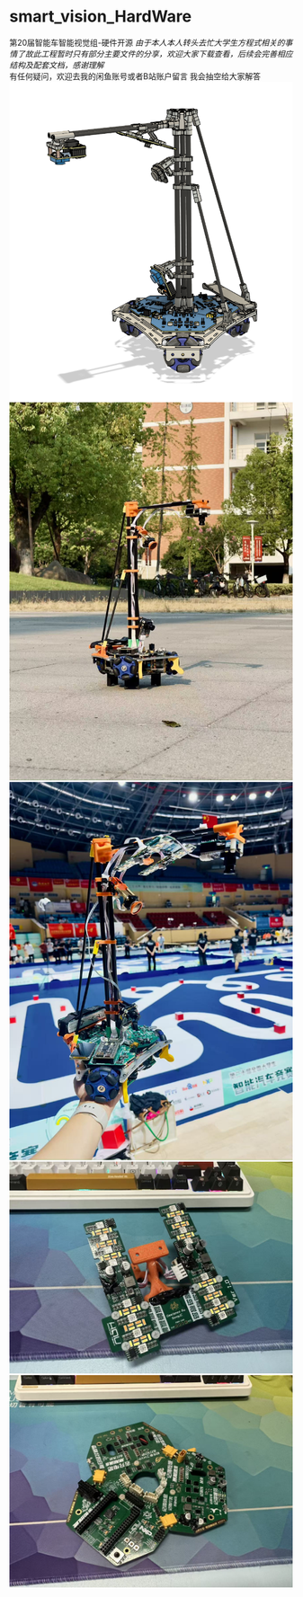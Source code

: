 # smart_vision_HardWare

第20届智能车智能视觉组-硬件开源
*由于本人本人转头去忙大学生方程式相关的事情了故此工程暂时只有部分主要文件的分享，欢迎大家下载查看，后续会完善相应结构及配套文档，感谢理解*  
有任何疑问，欢迎去我的闲鱼账号或者B站账户留言 我会抽空给大家解答
![1756093125823](images/README/1756093125823.png)
![1756093479584](images/README/1756093479584.png)![1756093512799](images/README/1756093512799.png)![1756093522767](images/README/1756093522767.png)![1756093529666](images/README/1756093529666.png)
